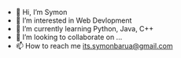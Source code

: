 - 👋 Hi, I’m Symon
- 👀 I’m interested in Web Devlopment
- 🌱 I’m currently learning Python, Java, C++
- 💞️ I’m looking to collaborate on ...
- 📫 How to reach me its.symonbarua@gmail.com
<!---
sin1ter/sin1ter is a ✨ special ✨ repository because its `README.md` (this file) appears on your GitHub profile.
You can click the Preview link to take a look at your changes.
--->
